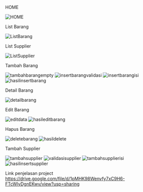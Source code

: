 HOME

![HOME](https://github.com/user-attachments/assets/b175ca35-a5e6-4603-a0b2-3fbecfa52d48)

List Barang

![ListBarang](https://github.com/user-attachments/assets/21cc4775-b21d-4c1b-acde-0d97970d705b)

List Supplier

![ListSupplier](https://github.com/user-attachments/assets/5b2b0ae1-f01e-49c0-926a-157d262a7488)

Tambah Barang

![tambahbarangempty](https://github.com/user-attachments/assets/e62998fd-896b-4f42-952b-f376f70f25fb)
![insertbarangvalidasi](https://github.com/user-attachments/assets/5345add2-a89a-4730-be01-c80922c4cac0)
![insertbarangisi](https://github.com/user-attachments/assets/8cb4bfad-7ba4-4ec3-aa6f-852a47e270e7)
![hasilinsertbarang](https://github.com/user-attachments/assets/74a00d7e-0201-48f4-8913-120525384152)

Detail Barang

![detailbarang](https://github.com/user-attachments/assets/2a54b463-cd4c-435b-ac76-cf552dbf08c7)

Edit Barang 

![editdata](https://github.com/user-attachments/assets/04154ffb-d9c7-43e5-a4ce-846d3dfe270c)
![hasileditbarang](https://github.com/user-attachments/assets/1a064791-9a50-42be-a1b7-939cd4a99272)

Hapus Barang

![deletebarang](https://github.com/user-attachments/assets/c63a87d2-feed-4d6f-bf9e-2d2afb087cc3)
![hasildelete](https://github.com/user-attachments/assets/faa29c76-262b-474c-a8e9-b85fb52d4dd4)


Tambah Supplier

![tambahsupplier](https://github.com/user-attachments/assets/3a4d15f4-0a8d-4d62-b6ca-8a0468d2a544)
![validasisupplier](https://github.com/user-attachments/assets/2fc87419-15c1-44c4-8190-9f8f5c2d4547)
![tambahsupplierisi](https://github.com/user-attachments/assets/04971292-19ea-4c41-b6f7-f0c952ba60e7)
![hasilinsertsupplier](https://github.com/user-attachments/assets/10b30045-4da0-4a7c-9072-ed8175581d10)



Link penjelasan project
https://drive.google.com/file/d/1pMHK98Wenvfy7xC9H6-FTcWlyDgnEKwv/view?usp=sharing
